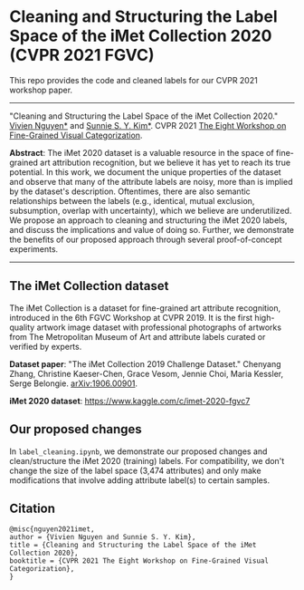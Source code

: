 # Cleaning and Structuring the Label Space of the iMet Collection 2020 (CVPR 2021 FGVC)

This repo provides the code and cleaned labels for our CVPR 2021 workshop paper.

___

"Cleaning and Structuring the Label Space of the iMet Collection 2020." [Vivien Nguyen*](https://viviehn.github.io/) and [Sunnie S. Y. Kim*](https://sunniesuhyoung.github.io/). CVPR 2021 [The Eight Workshop on Fine-Grained Visual Categorization](https://sites.google.com/view/fgvc8/).

**Abstract**: The iMet 2020 dataset is a valuable resource in the space of fine-grained art attribution recognition, but we believe it has yet to reach its true potential. In this work, we document the unique properties of the dataset and observe that many of the attribute labels are noisy, more than is implied by the dataset's description. Oftentimes, there are also semantic relationships between the labels (e.g., identical, mutual exclusion, subsumption, overlap with uncertainty), which we believe are underutilized. We propose an approach to cleaning and structuring the iMet 2020 labels, and discuss the implications and value of doing so. Further, we demonstrate the benefits of our proposed approach through several proof-of-concept experiments.

___

## The iMet Collection dataset

The iMet Collection is a dataset for fine-grained art attribute recognition, introduced in the 6th FGVC Workshop at CVPR 2019. It is the first high-quality artwork image dataset with professional photographs of artworks from The Metropolitan Museum of Art and attribute labels curated or verified by experts. 

**Dataset paper**: "The iMet Collection 2019 Challenge Dataset." Chenyang Zhang, Christine Kaeser-Chen, Grace Vesom, Jennie Choi, Maria Kessler, Serge Belongie. [arXiv:1906.00901](https://arxiv.org/abs/1906.00901).

**iMet 2020 dataset**: https://www.kaggle.com/c/imet-2020-fgvc7

## Our proposed changes

In ``label_cleaning.ipynb``, we demonstrate our proposed changes and clean/structure the iMet 2020 (training) labels. For compatibility, we don't change the size of the label space (3,474 attributes) and only make modifications that involve adding attribute label(s) to certain samples.

## Citation

```
@misc{nguyen2021imet,
author = {Vivien Nguyen and Sunnie S. Y. Kim},
title = {Cleaning and Structuring the Label Space of the iMet Collection 2020},
booktitle = {CVPR 2021 The Eight Workshop on Fine-Grained Visual Categorization},
}
```
